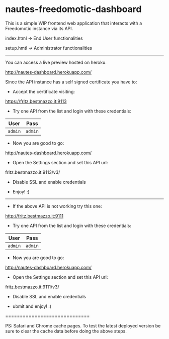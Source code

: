 nautes-freedomotic-dashboard
============================
This is a simple WIP frontend web application that interacts with a Freedomotic instance via its API.

index.html -> End User functionalities

setup.hmtl -> Administrator functionalities

---
You can access a live preview hosted on heroku: 

http://nautes-dashboard.herokuapp.com/

Since the API instance has a self signed certificate you have to:

* Accept the certificate visiting:

https://fritz.bestmazzo.it:9113

* Try one API from the list and login with these credentials:

User | Pass | 
--- | --- | 
`admin` | `admin` | 

* Now you are good to go:

http://nautes-dashboard.herokuapp.com/

* Open the Settings section and set this API url:

fritz.bestmazzo.it:9113/v3/

* Disable SSL and enable credentials

* Enjoy! :)

---
* If the above API is not working try this one:

http://fritz.bestmazzo.it:9111

* Try one API from the list and login with these credentials:

User | Pass | 
--- | --- | 
`admin` | `admin` | 

* Now you are good to go:

http://nautes-dashboard.herokuapp.com/

* Open the Settings section and set this API url:

fritz.bestmazzo.it:9111/v3/

* Disable SSL and enable credentials

* ubmit and enjoy! :)

=============================

PS: Safari and Chrome cache pages. 
To test the latest deployed version be sure to clear the cache data before doing the above steps.
